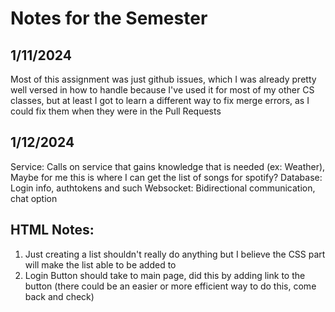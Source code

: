 # Notes for the Semester

## 1/11/2024
Most of this assignment was just github issues, which I was already pretty well versed in how to handle because I've used it for most of my other CS classes, but at least I got to learn a different way to fix merge errors, as I could fix them when they were in the Pull Requests

## 1/12/2024
Service: Calls on service that gains knowledge that is needed (ex: Weather), Maybe for me this is where I can get the list of songs for spotify?
Database: Login info, authtokens and such
Websocket: Bidirectional communication, chat option

## HTML Notes:
1. Just creating a list shouldn't really do anything but I believe the CSS part will make the list able to be added to 
2. Login Button should take to main page, did this by adding link to the button (there could be an easier or more efficient way to do this, come back and check)
